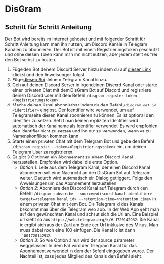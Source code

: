 # DisGram
## Schritt für Schritt Anleitung
Der Bot wird bereits im Internet gehostet und mit folgender Schritt für Schritt Anleitung kann man ihn nutzen, um Discord
Kanäle in Telegram Kanälen zu abonnieren. Der Bot ist mit einem Registrierungstoken geschützt und ohne diesen Token kann 
man ihn nicht nutzen, aber jedem steht es frei den Bot selbst zu hosten. 
1. Füge den Bot deinem Discord Server hinzu indem du auf [diesen Link](https://discordapp.com/oauth2/authorize?&client_id=1011564192182046780&scope=bot&permissions=2147486720) klickst und den Anweisungen folgst.
2. Füge [diesen Bot](https://t.me/DisGram_die_sache_bot) deinem Telegram Kanal hinzu.
3. Geh auf deinen Discord Server in irgendeinen Discord Kanal oder starte einen privaten Chat mit dem DisGram Bot auf Discord und registriere deinen Discord User mit dem Befehl `/disgram register token <Registrierungstoken>`
4. Mache deinen Kanal abonnierbar indem du den Befehl `/disgram set id <identifier>` eingibst. Der Identifier wird verwendet, um auf Telegramseite diesen Kanal abonnieren zu können. Es ist optional den Identifier zu setzen. Setzt man keinen expliziten Identifier wird automatisch der Kanalname als Identifier verwendet. Es wird empfohlen den Identifier nicht zu setzen und ihn nur zu verwenden, wenn es zu Namenskonflikten kommen kann.
5. Starte einen privaten Chat mit dem Telegram Bot und gebe den Befehl `/disgram register --token=<Registrierungstoken>` ein, um deinen Telegram User zu registrieren.
6. Es gibt 3 Optionen ein Abonnement zu einem Discord Kanal herzustellen. Empfohlen wird dabei die erste Option.
   - *Option 1*: Leite aus dem Telegram Kanal, der einen Discord Kanal abonnieren soll eine Nachricht an den DisGram Bot auf Telegram weiter. Dadurch wird automatisch ein Dialog getriggert. Folge den Anweisungen um das Abonnement herzustellen.
   - *Option 2*: Abonniere den Discord Kanal auf Telegram durch den Befehl `/disgram subscribe --source=<discord kanal identifier> --target=<telegram kanal id> --retention-time=<retention time>` in einem privaten Chat mit dem Bot. Die Telegram Id des Kanals bekommt man über die [Telegram web app](https://web.telegram.org). In der Web App geht man auf den gewünschten Kanal und schaut sich die Url an. Eine Beispiel url sieht so aus
     `https://web.telegram.org/k/#-1720142932`. Die Kanal id ergibt sich aus der Zahl am Ende der Url inklusive des Minus. Man muss dabei noch eine 100 einfügen. Die Kanal id ist dann `-1001720142932`.
   - *Option 3*: So wie Option 2 nur wird der source parameter weggelassen. In dem Fall wird der Telegram Kanal für das Abonnement verwendet in dem der Befehl eingegeben wurde. Der Nachteil ist, dass jedes Mitglied des Kanals den Befehl sieht. 
